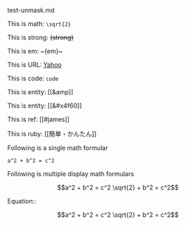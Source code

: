 test-unmask.md


This is math: ``\sqrt{2}``

This is strong: ~~{strong}~~

This is em: ~{em}~

This is URL: [Yahoo](www.yahoo.com)

This is code: `code`

This is entity: [[&amp]]

This is entity: [[&#x4f60]]

This is ref: [[#james]]

This is ruby: [[簡単・かんたん]]

Following is a single math formular

``
a^2 + b^2 = c^2
``

Following is multiple display math formulars

```math
a^2 + b^2 = c^2

\sqrt{2} + b^2 = c^2
```

Equation::

```math
a^2 + b^2 = c^2

\sqrt{2} + b^2 = c^2
```

